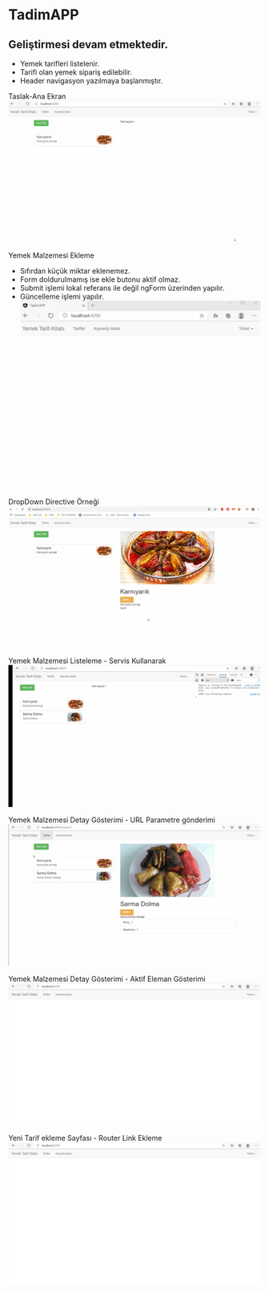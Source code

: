 # TadimAPP

## <b> Geliştirmesi devam etmektedir. </b>
- Yemek tarifleri listelenir.
- Tarifi olan yemek sipariş edilebilir.
- Header navigasyon yazılmaya başlanmıştır.

Taslak-Ana Ekran
![Ana Ekran - TASLAK](https://github.com/NisanurBulut/TadimAPP/blob/master/src/assets/Trailer/anaEkran.gif)

Yemek Malzemesi Ekleme
* Sıfırdan küçük miktar eklenemez.
* Form doldurulmamış ise ekle butonu aktif olmaz.
* Submit işlemi lokal referans ile değil ngForm üzerinden yapılır.
* Güncelleme işlemi yapılır.
![Ana Ekran - Yemek Malzemesi Ekleme](https://github.com/NisanurBulut/TadimAPP/blob/master/src/assets/Trailer/anaEkran_1.gif)

DropDown Directive Örneği
![Ana Ekran - DropDown Directive Örneği](https://github.com/NisanurBulut/TadimAPP/blob/master/src/assets/Trailer/anaEkran_2.gif)

Yemek Malzemesi Listeleme - Servis Kullanarak
![Ana Ekran - Yemek Malzemesi Listeleme](https://github.com/NisanurBulut/TadimAPP/blob/master/src/assets/Trailer/anaEkran_3.gif)

Yemek Malzemesi Detay Gösterimi - URL Parametre gönderimi
![Ana Ekran - Yemek Malzemesi Detay Gösterimi](https://github.com/NisanurBulut/TadimAPP/blob/master/src/assets/Trailer/anaEkran_4.gif)

Yemek Malzemesi Detay Gösterimi - Aktif Eleman Gösterimi
![Ana Ekran - Aktif Eleman Gösterimi](https://github.com/NisanurBulut/TadimAPP/blob/master/src/assets/Trailer/anaEkran_5.gif)

Yeni Tarif ekleme Sayfası - Router Link Ekleme
![Yeni Tarif ekleme Sayfası - Router Link Ekleme](https://github.com/NisanurBulut/TadimAPP/blob/master/src/assets/Trailer/anaEkran_6.gif)